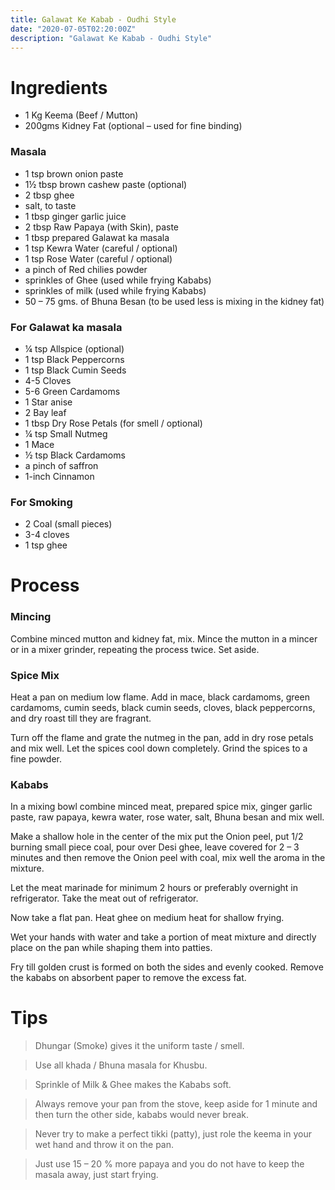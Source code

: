 ```yaml
---
title: Galawat Ke Kabab - Oudhi Style
date: "2020-07-05T02:20:00Z"
description: "Galawat Ke Kabab - Oudhi Style"
---
```


# Ingredients 
- 1 Kg Keema (Beef / Mutton)
- 200gms Kidney Fat (optional – used for fine binding)

### Masala
- 1 tsp brown onion paste
- 1½ tbsp brown cashew paste (optional)
- 2 tbsp ghee
- salt, to taste
- 1 tbsp ginger garlic juice
- 2 tbsp Raw Papaya (with Skin), paste
- 1 tbsp prepared Galawat ka masala
- 1 tsp Kewra Water (careful / optional)
- 1 tsp Rose Water (careful / optional)
- a pinch of Red chilies powder
- sprinkles of Ghee (used while frying Kababs)
- sprinkles of milk (used while frying Kababs)
- 50 – 75 gms. of Bhuna Besan (to be used less is mixing in the kidney fat)

### For Galawat ka masala
- ¼ tsp Allspice (optional)
- 1 tsp Black Peppercorns
- 1 tsp Black Cumin Seeds
- 4-5 Cloves
- 5-6 Green Cardamoms
- 1 Star anise
- 2 Bay leaf
- 1 tbsp Dry Rose Petals (for smell / optional)
- ¼ tsp Small Nutmeg
- 1 Mace
- ½ tsp Black Cardamoms
- a pinch of saffron
- 1-inch Cinnamon

### For Smoking 
- 2 Coal (small pieces)
- 3-4 cloves
- 1 tsp ghee


# Process

### Mincing
Combine minced mutton and kidney fat, mix. Mince the mutton in a mincer or in a mixer grinder, repeating the process twice. Set aside.

### Spice Mix
Heat a pan on medium low flame. Add in mace, black cardamoms, green cardamoms, cumin seeds, black cumin seeds, cloves, black peppercorns, and dry roast till they are fragrant.

Turn off the flame and grate the nutmeg in the pan, add in dry rose petals and mix well.
Let the spices cool down completely. Grind the spices to a fine powder.

### Kababs
In a mixing bowl combine minced meat, prepared spice mix, ginger garlic paste, raw papaya, kewra water, rose water, salt, Bhuna besan and mix well.

Make a shallow hole in the center of the mix put the Onion peel, put 1/2 burning small piece coal, pour over Desi ghee, leave covered for 2 – 3 minutes and then remove the Onion peel with coal, mix well the aroma in the mixture.

Let the meat marinade for minimum 2 hours or preferably overnight in refrigerator.
Take the meat out of refrigerator.

Now take a flat pan. Heat ghee on medium heat for shallow frying.

Wet your hands with water and take a portion of meat mixture and directly place on the pan while shaping them into patties.

Fry till golden crust is formed on both the sides and evenly cooked.
Remove the kababs on absorbent paper to remove the excess fat.

# Tips
> Dhungar (Smoke) gives it the uniform taste / smell.

> Use all khada / Bhuna masala for Khusbu.

> Sprinkle of Milk & Ghee makes the Kababs soft.

> Always remove your pan from the stove, keep aside for 1 minute and then turn the other side, kababs would never break.

> Never try to make a perfect tikki (patty), just role the keema in your wet hand and throw it on the pan.

> Just use 15 – 20 % more papaya and you do not have to keep the masala away, just start frying.

